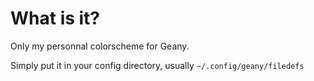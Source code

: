 What is it?
==========

Only my personnal colorscheme for Geany. 

Simply put it in your config directory, usually `~/.config/geany/filedefs`

